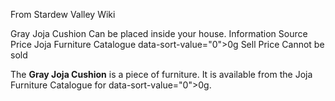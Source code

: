 From Stardew Valley Wiki

Gray Joja Cushion Can be placed inside your house. Information Source Price Joja Furniture Catalogue data-sort-value="0"&gt;0g Sell Price Cannot be sold

The **Gray Joja Cushion** is a piece of furniture. It is available from the Joja Furniture Catalogue for data-sort-value="0"&gt;0g.